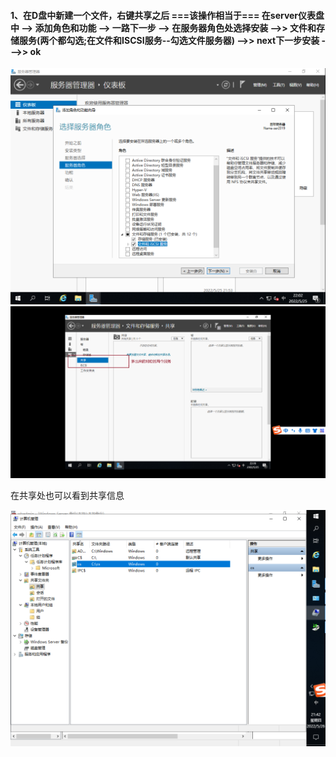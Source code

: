 #### 1、在D盘中新建一个文件，右键共享之后   ===该操作相当于=== 在server仪表盘中 --> 添加角色和功能 --> 一路下一步  --> 在服务器角色处选择安装 -->> 文件和存储服务(两个都勾选;在文件和ISCSI服务--勾选文件服务器) -->> next下一步安装 --->> ok 
![imag](https://github.com/fengxunzhe/index/blob/main/Win10/2.png)
![imag](https://github.com/fengxunzhe/index/blob/main/Win10/4.png)

在共享处也可以看到共享信息

![imag](https://github.com/fengxunzhe/index/blob/main/Win10/33.png)
